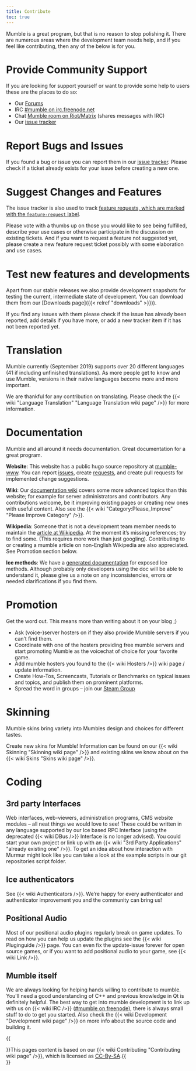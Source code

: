 ```yaml
---
title: Contribute
toc: true
---
```


Mumble is a great program, but that is no reason to stop polishing it. There are numerous areas where the development team needs help, and if you feel like contributing, then any of the below is for you.

# Provide Community Support

If you are looking for support yourself or want to provide some help to users these are the places to do so:

* Our [Forums](https://forums.mumble.info/)
* IRC [#mumble on irc.freenode.net](irc://irc.freenode.org/mumble)
* Chat [Mumble room on Riot/Matrix](https://riot.im/app/#/room/#mumble:matrix.org) (shares messages with IRC)
* Our [issue tracker](https://github.com/mumble-voip/mumble/issues)

# Report Bugs and Issues

If you found a bug or issue you can report them in our [issue tracker](https://github.com/mumble-voip/mumble/issues). Please check if a ticket already exists for your issue before creating a new one.

# Suggest Changes and Features

The issue tracker is also used to track [feature requests, which are marked with the `feature-request` label](https://github.com/mumble-voip/mumble/issues?q=is%3Aopen+is%3Aissue+label%3Afeature-request+sort%3Areactions-%2B1-desc).

Please vote with a thumbs up on those you would like to see being fulfilled, describe your use cases or otherwise participate in the discussion on existing tickets. And if you want to request a feature not suggested yet, please create a new feature request ticket possibly with some elaboration and use cases.

# Test new features and developments

Apart from our stable releases we also provide development snapshots for testing the current, intermediate state of development. You can download them from our [Downloads page]({{< relref "downloads" >}})).

If you find any issues with them please check if the issue has already been reported, add details if you have more, or add a new tracker item if it has not been reported yet.

# Translation

Mumble currently (September 2019) supports over 20 different languages (41 if including unfinished translations). As more people get to know and use Mumble, versions in their native languages become more and more important.

We are thankful for any contribution on translating. Please check the {{< wiki "Language Translation" "Language Translation wiki page" />}} for more information.

# Documentation

Mumble and all around it needs documentation. Great documentation for a great program.

**Website**: This website has a public hugo source repository at [mumble-www](https://github.com/mumble-voip/mumble-www). You can report [issues](https://github.com/mumble-voip/mumble-www/issues), create [requests](https://github.com/mumble-voip/mumble-www/issues), and create pull requests for implemented change suggestions.

**Wiki**: Our [documentation wiki](https://wiki.mumble.info) covers some more advanced topics than this website; for example for server administrators and contributors. Any contributions welcome, be it improving existing pages or creating new ones with useful content. Also see the {{< wiki "Category:Please_Improve" "Please Improve Category" />}}.

**Wikipedia**: Someone that is not a development team member needs to maintain the [article at Wikipedia](https://en.wikipedia.org/wiki/Mumble_%28software%29). At the moment it’s missing references; try to find some. (This requires more work than just googling). Contributing to or creating a mumble article on non-English Wikipedia are also appreciated. See Promotion section below.

**Ice methods**: We have a [generated documentation](http://mumble.sourceforge.net/slice/) for exposed Ice methods. Although probably only developers using the doc will be able to understand it, please give us a note on any inconsistencies, errors or needed clarifications if you find them.

# Promotion

Get the word out. This means more than writing about it on your blog ;)

* Ask (voice-)server hosters on if they also provide Mumble servers if you can’t find them.
* Coordinate with one of the hosters providing free mumble servers and start promoting Mumble as the voicechat of choice for your favorite game.
* Add mumble hosters you found to the {{< wiki Hosters />}} wiki page / update information.
* Create How-Tos, Screencasts, Tutorials or Benchmarks on typical issues and topics, and publish them on prominent platforms.
* Spread the word in groups – join our [Steam Group](https://steamcommunity.com/groups/Mumble_VoIP)

# Skinning

Mumble skins bring variety into Mumbles design and choices for different tastes.

Create new skins for Mumble! Information can be found on our {{< wiki Skinning "Skinning wiki page" />}} and existing skins we know about on the {{< wiki Skins "Skins wiki page" />}}.

# Coding

## 3rd party Interfaces

Web interfaces, web-viewers, administration programs, CMS website modules – all neat things we would love to see! These could be written in any language supported by our Ice based RPC Interface (using the deprecated {{< wiki DBus />}} Interface is no longer advised). You could start your own project or link up with an {{< wiki "3rd Party Applications" "already existing one" />}}. To get an idea about how interaction with Murmur might look like you can take a look at the example scripts in our git repositories script folder.

## Ice authenticators

See {{< wiki Authenticators />}}. We’re happy for every authenticator and authenticator improvement you and the community can bring us!

## Positional Audio

Most of our positional audio plugins regularly break on game updates. To read on how you can help us update the plugins see the {{< wiki Pluginguide />}} page. You can even fix the update-issue forever for open source games, or if you want to add positional audio to your game, see {{< wiki Link />}}.

## Mumble itself

We are always looking for helping hands willing to contribute to mumble. You'll need a good understanding of C++ and previous knowledge in Qt is definitely helpful. The best way to get into mumble development is to link up with us on {{< wiki IRC />}} ([#mumble on freenode](irc://chat.freenode.net/mumble)), there is always small stuff to do to get you started. Also check the {{< wiki Development "Development wiki page" />}} on more info about the source code and building it.

{{<aside>}}This pages content is based on our {{< wiki Contributing "Contributing wiki page" />}}, which is licensed as [CC-By-SA](http://creativecommons.org/licenses/by-sa/2.5/).{{</aside>}}
